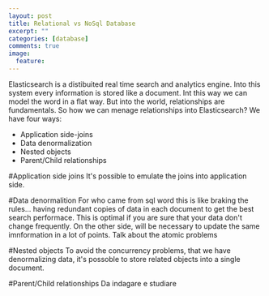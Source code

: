 ```yaml
---
layout: post
title: Relational vs NoSql Database
excerpt: ""
categories: [database]
comments: true
image:
  feature: 
---
```


Elasticsearch is a distibuited real time search and analytics engine. Into this system every information is stored like a document.
Int this way we can model the word in a flat way. But into the world, relationships are fundamentals.
So how we can menage relationships into Elasticsearch?
We have four ways:
* Application side-joins
* Data denormalization
* Nested objects
* Parent/Child relationships

#Application side joins
It's possible to emulate the joins into application side.

#Data denormalition
For who came from sql word this is like braking the rules... having redundant copies of data in each document to get the best search performace.
This is optimal if you are sure that your data don't change frequently. On the other side, will be necessary to update the same imnformation in a lot of points. 
Talk about the atomic problems

#Nested objects
To avoid the concurrency problems, that we have denormalizing data, it's possoble to store related objects into a single document.

#Parent/Child relationships
Da indagare e studiare